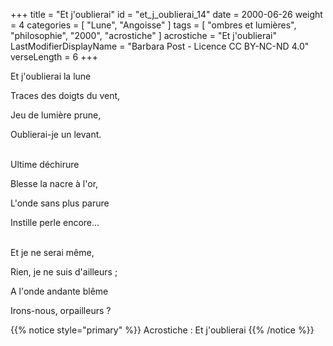 +++
title = "Et j'oublierai"
id = "et_j_oublierai_14"
date = 2000-06-26
weight = 4
categories = [ "Lune", "Angoisse" ]
tags = [ "ombres et lumières", "philosophie", "2000", "acrostiche" ]
acrostiche = "Et j'oublierai"
LastModifierDisplayName = "Barbara Post - Licence CC BY-NC-ND 4.0"
verseLength = 6
+++

Et j'oublierai la lune

Traces des doigts du vent,

Jeu de lumière prune,

Oublierai-je un levant.

 \
Ultime déchirure

Blesse la nacre à l'or,

L'onde sans plus parure

Instille perle encore...

 \
Et je ne serai même,

Rien, je ne suis d'ailleurs ;

A l'onde andante blême

Irons-nous, orpailleurs ?

{{% notice style="primary" %}}
Acrostiche : Et j'oublierai
{{% /notice %}}
